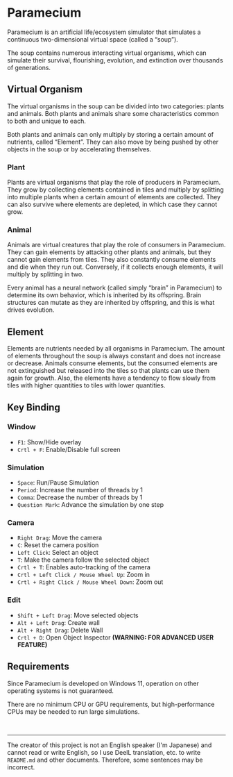 # Paramecium

<!-- Parameciumは、連続的な二次元仮想空間(「スープ」と呼ばれます)をシミュレートする人工生命/生態系シミュレーターです。 -->
Paramecium is an artificial life/ecosystem simulator that simulates a continuous two-dimensional virtual space (called a “soup”).

<!-- スープには多数の相互作用する仮想生物が含まれており、それらの生存、繁栄、進化、絶滅などを何千世代にもわたってシミュレートできます。 -->
The soup contains numerous interacting virtual organisms, which can simulate their survival, flourishing, evolution, and extinction over thousands of generations.

## Virtual Organism

<!-- スープに含まれる仮想生物は「植物」と「動物」の二種類に分けられます。植物と動物は、両方に共通の特徴とそれぞれに固有の特性を持っています。 -->
The virtual organisms in the soup can be divided into two categories: plants and animals. Both plants and animals share some characteristics common to both and unique to each.

<!-- 植物も動物も、「エレメント」と呼ばれる栄養素を一定量蓄えることでのみ増殖することができます。また、スープ内で他の物体に押されたり、あるいは自ら加速することで移動することができます。 -->
Both plants and animals can only multiply by storing a certain amount of nutrients, called “Element”. They can also move by being pushed by other objects in the soup or by accelerating themselves.

### Plant

<!-- 植物は、Parameciumにおいて生産者の役割を担う仮想生物です。タイルに含まれているエレメントを収集することで成長し、一定量のエレメントを集めると複数の植物に分裂することで増殖します。また、エレメントが枯渇した場所でも生存できますが、その場合は成長することはできません。 -->
Plants are virtual organisms that play the role of producers in Paramecium. They grow by collecting elements contained in tiles and multiply by splitting into multiple plants when a certain amount of elements are collected. They can also survive where elements are depleted, in which case they cannot grow.

### Animal

<!-- 動物は、Parameciumにおいて消費者の役割を担う仮想生物です。他の植物や動物を攻撃することでエレメントを得ることができますが、タイルからエレメントを得ることはできません。また、常にエレメントを消費し続け、エレメントがなくなると死んでしまいます。逆に、十分な量のエレメントを集めることができれば二つに分裂することで増殖します。 -->
Animals are virtual creatures that play the role of consumers in Paramecium. They can gain elements by attacking other plants and animals, but they cannot gain elements from tiles. They also constantly consume elements and die when they run out. Conversely, if it collects enough elements, it will multiply by splitting in two. 

<!-- すべての動物は、自らの行動を決定するためのニューラルネットワーク(Parameciumでは単純に「脳」と呼ばれます)を持っていて、これは子孫に遺伝していきます。脳の構造は子孫に遺伝する際に変異を起こす可能性があり、これが進化の原動力となります。 -->
Every animal has a neural network (called simply “brain” in Paramecium) to determine its own behavior, which is inherited by its offspring. Brain structures can mutate as they are inherited by offspring, and this is what drives evolution.

## Element

<!-- エレメントは、Parameciumにおいてすべての生物が必要とする栄養素です。スープ全体でのエレメントの量は常に一定であり、増減することはありません。動物はエレメントを消費しますが、消費されたエレメントは消滅するのではなくタイルに放出され、植物が成長のためにそのエレメントを再び使えるようになります。また、エレメントは量が多いタイルから少ないタイルへとゆっくりと流れる性質があります。 -->
Elements are nutrients needed by all organisms in Paramecium. The amount of elements throughout the soup is always constant and does not increase or decrease. Animals consume elements, but the consumed elements are not extinguished but released into the tiles so that plants can use them again for growth. Also, the elements have a tendency to flow slowly from tiles with higher quantities to tiles with lower quantities.

## Key Binding

### Window
- `F1`: Show/Hide overlay
- `Crtl + F`: Enable/Disable full screen

### Simulation
- `Space`: Run/Pause Simulation
- `Period`: Increase the number of threads by 1
- `Comma`: Decrease the number of threads by 1
- `Question Mark`: Advance the simulation by one step

### Camera
- `Right Drag`: Move the camera
- `C`: Reset the camera position
- `Left Click`: Select an object
- `T`: Make the camera follow the selected object
- `Crtl + T`: Enables auto-tracking of the camera
- `Crtl + Left Click / Mouse Wheel Up`: Zoom in
- `Crtl + Right Click / Mouse Wheel Down`: Zoom out

### Edit
- `Shift + Left Drag`: Move selected objects
- `Alt + Left Drag`: Create wall
- `Alt + Right Drag`: Delete Wall
- `Crtl + D`: Open Object Inspector **(WARNING: FOR ADVANCED USER FEATURE)**

## Requirements

<!-- ParameciumはWindows 11で開発されているため、それ以外でのOSの動作は保証されません。 -->
Since Paramecium is developed on Windows 11, operation on other operating systems is not guaranteed. 

<!-- CPU及びGPUの最低要件はありませんが、大規模なシミュレーションを実行するには高性能なCPUが必要になる場合があります。 -->
There are no minimum CPU or GPU requirements, but high-performance CPUs may be needed to run large simulations.

<br>

---

<!-- - このプロジェクトの製作者は英語圏の人ではなく(日本人です)、英語を読み書きできないため、READNE.mdなどを書くのにはDeelL翻訳などを使用しています。そのため、文章が一部間違っている可能性があります。 -->
The creator of this project is not an English speaker (I'm Japanese) and cannot read or write English, so I use DeelL translation, etc. to write `README.md` and other documents. Therefore, some sentences may be incorrect.
